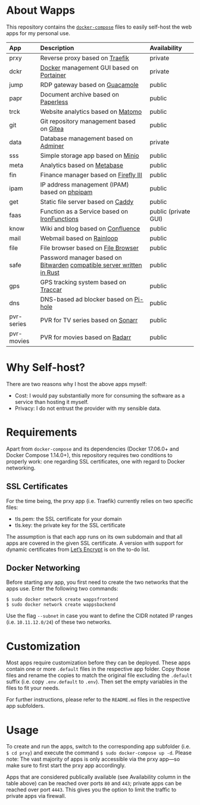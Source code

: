# About Wapps

This repository contains the [``docker-compose``](https://docs.docker.com/compose/) files to easily self-host the web apps for my personal use.

| App  | Description | Availability |
| :--- | :---------- | :----------- |
| prxy | Reverse proxy based on [Traefik](https://traefik.io/) | private |
| dckr | [Docker](https://www.docker.com/) management GUI based on [Portainer](https://portainer.io/) | private |
| jump | RDP gateway based on [Guacamole](https://guacamole.apache.org/) | public |
| papr | Document archive based on [Paperless](https://paperless.readthedocs.io/) | public |
| trck | Website analytics based on [Matomo](https://matomo.org/) | public |
| git  | Git repository management based on [Gitea](https://gitea.io/en-us/) | public |
| data | Database management based on [Adminer](https://www.adminer.org/) | private |
| sss  | Simple storage app based on [Minio](https://minio.io/) | public |
| meta | Analytics based on [Metabase](https://www.metabase.com/) | public |
| fin  | Finance manager based on [Firefly III](https://firefly-iii.org/) | public |
| ipam | IP address management (IPAM) based on [phpipam](https://github.com/pierrecdn/phpipam/) | public |
| get  | Static file server based on [Caddy](https://caddyserver.com/) | public |
| faas | Function as a Service based on [IronFunctions](http://open.iron.io/) | public (private GUI) |
| know | Wiki and blog based on [Confluence](https://www.atlassian.com/software/confluence/) | public |
| mail | Webmail based on [Rainloop](https://www.rainloop.net/) | public |
| file | File browser based on [File Browser](https://filebrowser.github.io/) | public |
| safe | Password manager based on [Bitwarden](https://bitwarden.com/) [compatible server written in Rust](https://github.com/mprasil/bitwarden_rs) | public |
| gps  | GPS tracking system based on [Traccar](https://www.traccar.org/) | public |
| dns  | DNS-based ad blocker based on [Pi-hole](https://pi-hole.net/) | public |
| pvr-series | PVR for TV series based on [Sonarr](https://sonarr.tv/) | public |
| pvr-movies | PVR for movies based on [Radarr](https://radarr.video/) | public |

# Why Self-host?

There are two reasons why I host the above apps myself:

* Cost: I would pay substantially more for consuming the software as a service than hosting it myself.
* Privacy: I do not entrust the provider with my sensible data.

# Requirements

Apart from ``docker-compose`` and its dependencies (Docker 17.06.0+ and Docker Compose 1.14.0+), this repository requires two conditions to properly work: one regarding SSL certificates, one with regard to Docker networking.

## SSL Certificates

For the time being, the prxy app (i.e. Traefik) currently relies on two specific files:

* tls.pem: the SSL certificate for your domain
* tls.key: the private key for the SSL certificate

The assumption is that each app runs on its own subdomain and that all apps are covered in the given SSL certificate. A version with support for dynamic certificates from [Let’s Encrypt](https://letsencrypt.org/) is on the to-do list.

## Docker Networking

Before starting any app, you first need to create the two networks that the apps use. Enter the following two commands:

```
$ sudo docker network create wappsfrontend
$ sudo docker network create wappsbackend
```

Use the flag ``--subnet`` in case you want to define the CIDR notated IP ranges (i.e. ``10.11.12.0/24``) of these two networks.

# Customization

Most apps require customization before they can be deployed. These apps contain one or more ``.default`` files in the respective app folder. Copy those files and rename the copies to match the original file excluding the ``.default`` suffix (i.e. copy ``.env.default`` to ``.env``). Then set the empty variables in the files to fit your needs.

For further instructions, please refer to the ``README.md`` files in the respective app subfolders.

# Usage

To create and run the apps, switch to the corresponding app subfolder (i.e. ``$ cd prxy``) and execute the command ``$ sudo docker-compose up -d``. Please note: The vast majority of apps is only accessible via the prxy app—so make sure to first start the prxy app accordingly.

Apps that are considered publically available (see Availability column in the table above) can be reached over ports ``80`` and ``443``; private apps can be reached over port ``4443``. This gives you the option to limit the traffic to private apps via firewall.
